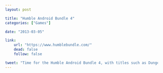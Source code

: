 ```yaml
---
layout: post

title: "Humble Android Bundle 4"
categories: ["Games"]

date: "2013-03-05"

link:
    url: "https://www.humblebundle.com/"
    dead: false
    follow: false

tweet: "Time for the Humble Android Bundle 4, with titles such as Dungeon Defenders, Beat Hazard and Super Hexagon."
---
```

